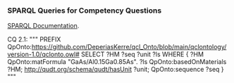 ### SPARQL Queries for Competency Questions

[SPARQL Documentation](https://www.w3.org/TR/rdf-sparql-query/).

CQ 2.1:
"""
    PREFIX QpOnto:<https://github.com/DeperiasKerre/qcl_Onto/blob/main/qclontology/version-1.0/qclonto.owl#> 
    SELECT ?HM ?seq ?unit ?ls
WHERE
{
 ?HM QpOnto:matFormula "GaAs/Al0.15Ga0.85As".
 ?ls QpOnto:basedOnMaterials ?HM;
  <http://qudt.org/schema/qudt/hasUnit> ?unit; 
  QpOnto:sequence ?seq
}
"""
